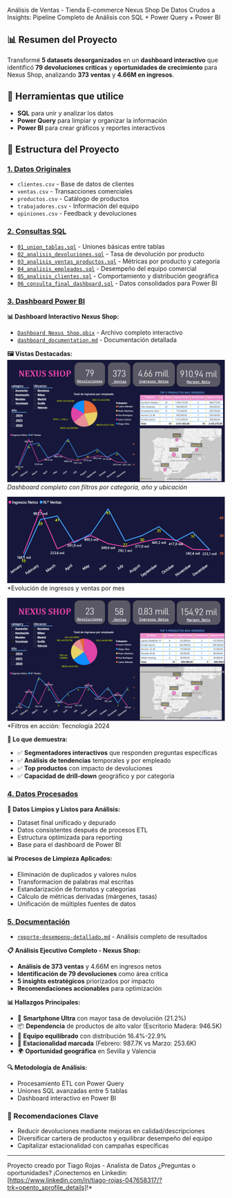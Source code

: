 
Análisis de Ventas - Tienda E-commerce Nexus Shop
De Datos Crudos a Insights: Pipeline Completo de Análisis con SQL + Power Query + Power BI

## 📊 Resumen del Proyecto
Transformé **5 datasets desorganizados** en un **dashboard interactivo** que identificó **79 devoluciones críticas** y **oportunidades de crecimiento** para Nexus Shop, analizando **373 ventas** y **4.66M en ingresos**.


## 🔧 Herramientas que utilice
- **SQL** para unir y analizar los datos
- **Power Query** para limpiar y organizar la información  
- **Power BI** para crear gráficos y reportes interactivos

## 📁 Estructura del Proyecto

### [1. Datos Originales](https://github.com/tiagorojas7/Analisis-de-ventas-Tienda-Ecommerce-Nexus-Shop-/tree/main/%3A%201-datos-crudos)
- `clientes.csv` - Base de datos de clientes
- `ventas.csv` - Transacciones comerciales
- `productos.csv` - Catálogo de productos
- `trabajadores.csv` - Información del equipo
- `opiniones.csv` - Feedback y devoluciones

### [2. Consultas SQL](https://github.com/tiagorojas7/Analisis-de-ventas-Tienda-Ecommerce-Nexus-Shop-/tree/main/2-sql-queries)
- [`01_union_tablas.sql`](2-sql-queries/01_union_tablas.sql) - Uniones básicas entre tablas
- [`02_analisis_devoluciones.sql`](2-sql-queries/02_analisis_devoluciones.sql) - Tasa de devolución por producto
- [`03_analisis_ventas_productos.sql`](2-sql-queries/03_analisis_ventas_productos.sql) - Métricas por producto y categoría
- [`04_analisis_empleados.sql`](2-sql-queries/04_analisis_empleados.sql) - Desempeño del equipo comercial
- [`05_analisis_clientes.sql`](2-sql-queries/05_analisis_clientes.sql) - Comportamiento y distribución geográfica
- [`06_consulta_final_dashboard.sql`](2-sql-queries/06_consulta_final_dashboard.sql) - Datos consolidados para Power BI

### [3. Dashboard Power BI](https://github.com/tiagorojas7/Analisis-de-ventas-Tienda-Ecommerce-Nexus-Shop-/tree/main/3-power-bi)
**📊 Dashboard Interactivo Nexus Shop:**
- [`Dashboard Nexus Shop.pbix`](https://github.com/tiagorojas7/Analisis-de-ventas-Tienda-Ecommerce-Nexus-Shop-/blob/main/3-power-bi/Dashboard%20Nexus%20Shop.pbix) - Archivo completo interactivo
- [`dashboard_documentation.md`](https://github.com/tiagorojas7/Analisis-de-ventas-Tienda-Ecommerce-Nexus-Shop-/blob/main/3-power-bi/dashboard_documentation.md) - Documentación detallada

**🖼️ Vistas Destacadas:**
![Vista General](3-power-bi/01_dashboard_completo.png)
*Dashboard completo con filtros por categoría, año y ubicación*

![Tendencias Mensuales](3-power-bi/02_tendencias_mensuales.png)  
*Evolución de ingresos y ventas por mes 

![Análisis Específico](3-power-bi/04_filtros_interactivos.png)
*Filtros en acción: Tecnología 2024 

**🔧 Lo que demuestra:**
- ✅ **Segmentadores interactivos** que responden preguntas específicas
- ✅ **Análisis de tendencias** temporales y por empleado
- ✅ **Top productos** con impacto de devoluciones
- ✅ **Capacidad de drill-down** geográfico y por categoría

### [4. Datos Procesados](https://github.com/tiagorojas7/Analisis-de-ventas-Tienda-Ecommerce-Nexus-Shop-/tree/main/4_datos_procesados)

**🧹 Datos Limpios y Listos para Análisis:**
- Dataset final unificado y depurado
- Datos consistentes después de procesos ETL
- Estructura optimizada para reporting
- Base para el dashboard de Power BI

**📊 Procesos de Limpieza Aplicados:**
- Eliminación de duplicados y valores nulos
- Transformacion de palabras mal escritas
- Estandarización de formatos y categorías
- Cálculo de métricas derivadas (márgenes, tasas)
- Unificación de múltiples fuentes de datos

### [5. Documentación](https://github.com/tiagorojas7/Analisis-de-ventas-Tienda-Ecommerce-Nexus-Shop-/blob/main/Reporte/reporte-desempeno-detallado.md)
- [`reporte-desempeno-detallado.md`](5-documentacion/reporte-desempeno-detallado.md) - Análisis completo de resultados

**📋 Análisis Ejecutivo Completo - Nexus Shop:**

- **Análisis de 373 ventas** y 4.66M en ingresos netos
- **Identificación de 79 devoluciones** como área crítica
- **5 insights estratégicos** priorizados por impacto
- **Recomendaciones accionables** para optimización

**📊 Hallazgos Principales:**
- 🚨 **Smartphone Ultra** con mayor tasa de devolución (21.2%)
- 📦 **Dependencia** de productos de alto valor (Escritorio Madera: 946.5K)
- 👥 **Equipo equilibrado** con distribución 16.4%-22.9%
- 📅 **Estacionalidad marcada** (Febrero: 987.7K vs Marzo: 253.6K)
- 🌍 **Oportunidad geográfica** en Sevilla y Valencia

**🔍 Metodología de Análisis:**
- Procesamiento ETL con Power Query
- Uniones SQL avanzadas entre 5 tablas
- Dashboard interactivo en Power BI

### 🚀 Recomendaciones Clave
- Reducir devoluciones mediante mejoras en calidad/descripciones
- Diversificar cartera de productos y equilibrar desempeño del equipo
- Capitalizar estacionalidad con campañas específicas

---
Proyecto creado por Tiago Rojas - Analista de Datos
¿Preguntas o oportunidades? ¡Conectemos en Linkedin:[https://www.linkedin.com/in/tiago-rojas-047658317/?trk=opento_sprofile_details]!*
